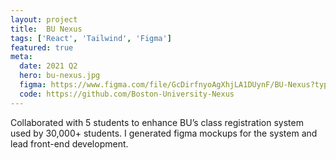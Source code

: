 ```yaml
---
layout: project
title:  BU Nexus
tags: ['React', 'Tailwind', 'Figma']
featured: true
meta:
  date: 2021 Q2
  hero: bu-nexus.jpg
  figma: https://www.figma.com/file/GcDirfnyoAgXhjLA1DUynF/BU-Nexus?type=design&node-id=0%3A1&t=CuARxct9e6qP5tOd-1
  code: https://github.com/Boston-University-Nexus
---
```


Collaborated with 5 students to enhance BU’s class registration system used by 30,000+ students. I generated figma mockups for the system and lead front-end development.